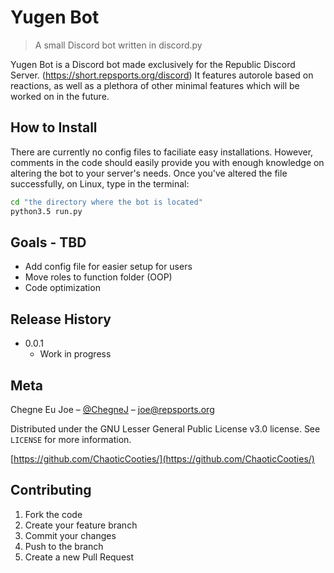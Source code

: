 # Yugen Bot
> A small Discord bot written in discord.py

Yugen Bot is a Discord bot made exclusively for the Republic Discord Server. (https://short.repsports.org/discord)
It features autorole based on reactions, as well as a plethora of other minimal features which will be worked on in the future.

## How to Install

There are currently no config files to faciliate easy installations. However, comments in the code should easily provide you with enough knowledge on altering the bot to your server's needs.
Once you've altered the file successfully, on Linux, type in the terminal:
```sh 
cd "the directory where the bot is located"
python3.5 run.py
```

## Goals - TBD
* Add config file for easier setup for users
* Move roles to function folder (OOP)
* Code optimization

## Release History
* 0.0.1
    * Work in progress

## Meta

Chegne Eu Joe – [@ChegneJ](https://twitter.com/ChegneJ) – joe@repsports.org

Distributed under the GNU Lesser General Public License v3.0 license. See ``LICENSE`` for more information.

[https://github.com/ChaoticCooties/](https://github.com/ChaoticCooties/)

## Contributing

1. Fork the code
2. Create your feature branch 
3. Commit your changes
4. Push to the branch 
5. Create a new Pull Request


